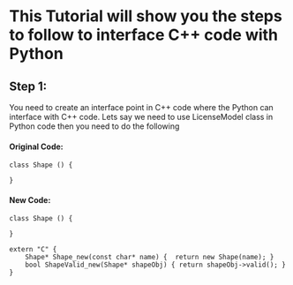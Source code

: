 # This Tutorial will show you the steps to follow to interface C++ code with Python 

## Step 1:
You need to create an interface point in C++ code where the Python can interface with C++ code. 
Lets say we need to use LicenseModel class in Python code then you need to do the following 

#### Original Code:
```
class Shape () {

}
```

#### New Code:
```
class Shape () {

}

extern "C" {
	Shape* Shape_new(const char* name) {  return new Shape(name); }
	bool ShapeValid_new(Shape* shapeObj) { return shapeObj->valid(); }
}
```
